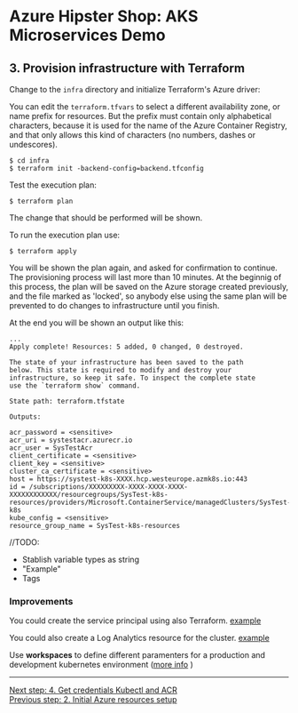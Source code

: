 # Azure Hipster Shop: AKS Microservices Demo

## 3. Provision infrastructure with Terraform

Change to the `infra` directory and initialize Terraform's Azure driver:

You can edit the  `terraform.tfvars` to select a different availability zone, or name prefix for resources. But the prefix must contain only alphabetical characters, because it is used for the name of the Azure Container Registry, and that only allows this kind of characters (no numbers, dashes or undescores).

```
$ cd infra
$ terraform init -backend-config=backend.tfconfig
```

Test the execution plan:

```
$ terraform plan
```

The change that should be performed will be shown.

To run the execution plan use:

```
$ terraform apply
```

You will be shown the plan again, and asked for confirmation to continue. The provisioning process will last more than 10 minutes. At the beginnig of this process, the plan will be saved on the Azure storage created previously, and the file marked as 'locked', so anybody else using the same plan will be prevented to do changes to infrastructure until you finish.

At the end you will be shown an output like this:

```
...
Apply complete! Resources: 5 added, 0 changed, 0 destroyed.

The state of your infrastructure has been saved to the path
below. This state is required to modify and destroy your
infrastructure, so keep it safe. To inspect the complete state
use the `terraform show` command.

State path: terraform.tfstate

Outputs:

acr_password = <sensitive>
acr_uri = systestacr.azurecr.io
acr_user = SysTestAcr
client_certificate = <sensitive>
client_key = <sensitive>
cluster_ca_certificate = <sensitive>
host = https://systest-k8s-XXXX.hcp.westeurope.azmk8s.io:443
id = /subscriptions/XXXXXXXXX-XXXX-XXXX-XXXX-XXXXXXXXXXXX/resourcegroups/SysTest-k8s-resources/providers/Microsoft.ContainerService/managedClusters/SysTest-k8s
kube_config = <sensitive>
resource_group_name = SysTest-k8s-resources
```

//TODO:


* Stablish variable types as string
* "Example"
* Tags

### Improvements

You could create the service principal using also Terraform. [example](https://medium.com/@kari.marttila/creating-azure-kubernetes-service-aks-the-right-way-9b18c665a6fa)

You could also create a Log Analytics resource for the cluster. [example](https://docs.microsoft.com/en-us/azure/terraform/terraform-create-k8s-cluster-with-tf-and-aks)

Use __workspaces__ to define different paramenters for a production and development kubernetes environment ([more info](https://www.terraform.io/docs/state/workspaces.html) )

---
[Next step: 4. Get credentials Kubectl and ACR](../docs/04_get_credentials.md)  
[Previous step: 2. Initial Azure resources setup](../docs/02_setup_az_sp.md)

